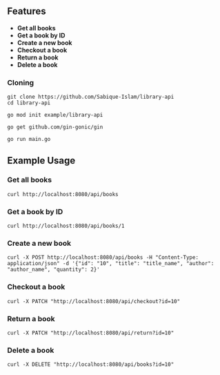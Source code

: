 ## Features
- **Get all books**
- **Get a book by ID** 
- **Create a new book**
- **Checkout a book**
- **Return a book**
- **Delete a book**

### Cloning

```
git clone https://github.com/Sabique-Islam/library-api
cd library-api
```

```
go mod init example/library-api
```

```
go get github.com/gin-gonic/gin
```

```
go run main.go
```

## Example Usage

### Get all books

```
curl http://localhost:8080/api/books
```

### Get a book by ID

```
curl http://localhost:8080/api/books/1
```

### Create a new book

```
curl -X POST http://localhost:8080/api/books -H "Content-Type: application/json" -d '{"id": "10", "title": "title_name", "author": "author_name", "quantity": 2}'
```

### Checkout a book

```
curl -X PATCH "http://localhost:8080/api/checkout?id=10"
```

### Return a book

```
curl -X PATCH "http://localhost:8080/api/return?id=10"

```

### Delete a book

```
curl -X DELETE "http://localhost:8080/api/books?id=10"

```
